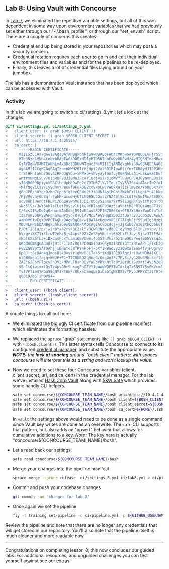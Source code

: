 ## Lab 8: Using Vault with Concourse
In [Lab-7](lab-7.md), we eliminated the repetitive variable settings, but all of this was dependent in some way upon environment variables that we had previously set either through our "~/.bash_profile", or through our "set_env.sh" script. There are a couple of concerns this creates:

* Credential end up being stored in your repositories which may pose a security concern.
* Credential rotation requires each user to go in and edit their individual environment files and variables and for the pipelines to be re-deployed.
* Finally, this leaves a lot of credential files laying around on your jumpbox.

The lab has a demonstration Vault instance that has been deployed which can be accessed with Vault.

### Activity
In this lab we are going to switch to ci/settings_8.yml; let's look at the changes:

```diff
diff ci/settings.yml ci/settings_8.yml
<   client_user: (( grab $BOSH_CLIENT ))
<   client_secret: (( grab $BOSH_CLIENT_SECRET ))
<   url: https://10.4.1.4:25555/
<   ca_cert: |
<     -----BEGIN CERTIFICATE-----
<     MIIE5zCCAs+gAwIBAgIBAjANBgkqhkiG9w0BAQ0FADAcMRowGAYDVQQDExFjYS5u
<     MTg3Nzg1MDU4LnNzbDAeFw0xODExMDIyMTQ5NTdaFw0yODEwMzAyMTQ5NTdaMBwx
<     GjAYBgNVBAMTEWNhLm4xODc3ODUwNTguc3NsMIICIjANBgkqhkiG9w0BAQEFAAOC
<     Ag8AMIICCgKCAgEAqTzo+nKWH26ItXjHpt2Val6D1RIpwRlcYn+IXR8ydJ1JP3Kp
<     trEfHHhfakb7Ouv3zRF0JgVGu+5HPxo+vWvyayf6ofLyOGPNnLsA1+L8kwk8CDwr
<     wntrm0NgLSuv701bR8FVUJJBMu2Fcxr1ucj4sJ/s1qWVYluUyCPJAJ8yavnB9sik
<     sJ8MBGP9BpiyAYERClbeUpMR9wFg2cZ3IM57lYVLToLiIyVR37Pk4iAAscIN2fdI
<     +MlfNgV1C33FIy9UmvYPeUFf9FukDEZcmVkoLw8PWOxX9jizFlm680XYb0B0K7xP
<     g8hJPR/nHYqc0zKn7Cpn6iq3eeQ5No2t3iQUNf4piMGht2WkbF+1LLgokYu41bko
<     /PjVMqLhy0UZqfrFghM/ucwdHyUTLN0E5U2QxtcYNA48l5xCLdIFc5mIRn/4S8Fk
<     ucv0RhlUen0tFHLPi/6qzeywnMGTJD17OQqy51bmu/9rM5lEJgHRf1v1fMjQoTtO
<     sNc5l9//JwY6AhlsCLetPxycvlUjkv8fR7aoGF03Az3LaVbttb8PRlQ+4qqGT3sC
<     C/Sxs2IRzDq1q0rHur5AhDdqjD9IwBJwsSB2P1R7D8EXn+6TB3Y3HnzZwoD7nTc4
<     izzYum206PEBhFqhumEHPzyo/QTUl4VNc5AeG5Hq8Yb0zZtUuTr27Ic0o2ECAwEA
<     AaM0MDIwEgYDVR0TAQH/BAgwBgEB/wIBATAcBgNVHREEFTATghFjYS5uMTg3Nzg1
<     MDU4LnNzbDANBgkqhkiG9w0BAQ0FAAOCAgEACvDcdcj+jJjXwb0Vn168XkQp6kqT
<     P/DtTIBIa/p/jwJKbYx42rvk0CZslS/3CwR3Nan/ddBE+oyRmqH5l1PZcv+pv/J3
<     hV/gviXX71Y8LrwT2nMzBjs44ps89ZsZoSEpVKgi+l662LxEt3LvjSjsv3TlE9Ar
<     mKpfkXZ6fLz+1BXdnvPcxfuam16E7bwel4pG5TnVkirbz1nw9G5Peq7S5SVYsqZd
<     UebdH6mXguA30dkj9tlF1TBz7RqsPCWN8160VCKynzIRPD13YtxBtwAP+IZYxEip
<     FyVZG0BOY5ATOAhjjiBNSte28fRY4koFjx5Xfiw9Gdvyz10wXalSnx4fvjHUgryO
<     6p0J+t8zUAq4qJmosDl40vy+r1qWv9JC7a45riXdD18E9XAqxJriOwUNBh41XCln
<     ntOBVWga1fejq+WdJP+E1+77C0bRQZqRnqG/OoqDn3FL7PV5i/yG2OwSMhuScf16
<     ZAZjG2DoYFlpcy2h3VZ/MPnLTUsnDQVYWEbVRYRNtTe0Y2QrULlSyxatI4V5h20R
<     SSn1tQiwixxfQyTz4psO8r9uxxgPnGFVY1gWAqWDP3TwIAslqTx5NS7Y5xEKVcm3
<     YvlVPTIm4YPba9BqNY1kf0W//QhxSOmnqUs0xDEotgMs887/YRyoJPKYZT3lTHte
<     q0Di9/oGTshOV94=
<     -----END CERTIFICATE-----
---
>   client_user: ((bosh.client))
>   client_secret: ((bosh.client_secret))
>   url: ((bosh.uri))
>   ca_cert: ((bosh.ca_cert))
```

A couple things to call out here:

* We eliminated the big ugly CI certificate from our pipeline manifest which eliminates the formatting hassles.
* We replaced the `spruce` "grab" statements like `(( grab $BOSH_CLIENT ))` with `((bosh.client))`. This latter syntax tells Concourse to connect to its configured [credential manager](https://concourse-ci.org/creds.html), and substitute the appropriate value. ***NOTE:*** *the* ***lack of spacing*** *around "bosh.client" matters; with spaces concourse will interpret this as a string and won't lookup the value.*

* Now we need to set these four Concourse variables (client, client_secret, uri, and ca_cert) in the credential manager. For the lab we've installed [HashiCorp Vault](https://learn.hashicorp.com/vault/) along with [S&W Safe](https://github.com/starkandwayne/safe) which provides some handly CLI helpers.

	```bash
	safe set concourse/${CONCOURSE_TEAM_NAME}/bosh uri=https://10.4.1.4:25555/
	safe set concourse/${CONCOURSE_TEAM_NAME}/bosh client=${BOSH_CLIENT}
	safe set concourse/${CONCOURSE_TEAM_NAME}/bosh client_secret=${BOSH_CLIENT_SECRET}
	safe set concourse/${CONCOURSE_TEAM_NAME}/bosh ca_cert@${HOME}/.ssh/director_ca.pem
	```
	
    In `vault` the settings above would need to be done as a single command since Vault key writes are done as an overwrite. The `safe` CLI supports that pattern, but also adds an "upsert" behavior that allows for cumulative additions to a key. *Note:* The key here is actually "concourse/${CONCOURSE_TEAM_NAME}/bosh".
    
* Let's read back our settings:

    ```bash
    safe read concourse/${CONCOURSE_TEAM_NAME}/bosh
    ```

* Merge your changes into the pipeline manifest
 
	```bash
	spruce merge --prune release  ci/settings_8.yml ci/lab8.yml > ci/pipeline.yml
	```

* Commit and push your codebase changes

	```bash
	git commit -am 'changes for lab 8'
	```

* Once again we set the pipeline 

	```bash
	fly -t training set-pipeline -c ci/pipeline.yml -p ${GITHUB_USERNAME}-pipeline
	```

Review the pipeline and note that there are no longer any credentials that will get stored in our repository. You'll also note that the pipeline itself is much cleaner and more readable now.

---

Congratulations on completing lesson 8; this now concludes our guided labs. For additional resources, and unguided challenges you can test yourself against see our [extras](./extras.md).